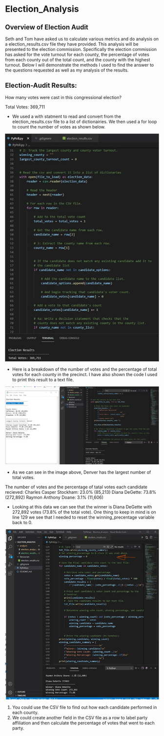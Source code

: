 # Election_Analysis
## Overview of Election Audit
Seth and Tom have asked us to calculate various metrics and do analysis on a election_results.csv file they have provided. This analysis will be presented to the election commission. Specifically the election commission has asked for the vote turnout for each county, the percentage of votes from each county out of the total count, and the county with the highest turnout. Below I will demonstrate the methods I used to find the answer to the questions requested as well as my analysis of the results.
## Election-Audit Results:
How many votes were cast in this congressional election?

Total Votes: 369,711

- We used a with statment to read and convert from the election_results.csv file to a list of dictionairies. We then used a for loop to count the number of votes as shown below.

![alt text](https://github.com/Jcenno/Election_Analysis/blob/5e395f5054f00a4cbe7f64504e03789b22f44407/Resources/Election%20Results.jpg)

- Here is a breakdown of the number of votes and the percentage of total votes for each county in the precinct. I have also shown the code I used to print this result to a text file.

![alt text](https://github.com/Jcenno/Election_Analysis/blob/3295dbcabba89f1ed4747330d7e5f669c97aecb5/Resources/County%20Votes.jpg)

- As we can see in the image above, Denver has the largest number of total votes.

The number of votes and the percentage of tatal votes each candidate recieved:
  Charles Casper Stockham: 23.0% (85,213)
  Diana DeGette: 73.8% (272,892)
  Raymon Anthony Doane: 3.1% (11,606)
  
- Looking at this data we can see that the winner is Diana DeGette with 272,892 votes (73.8% of the total vote). One thing to keep in mind is on line 129 we see that I needed to reset the winning_precentage variable back to 0.

![alt text](https://github.com/Jcenno/Election_Analysis/blob/a612c199bf5f504adda24a0d63d4c88c0512fd6e/Resources/Winning%20Percentage.jpg)

1. You could use the CSV file to find out how each candidate performed in each county.
2. We could create another field in the CSV file as a row to label party affiliation and then calculate the percentage of votes that went to each party.



  
